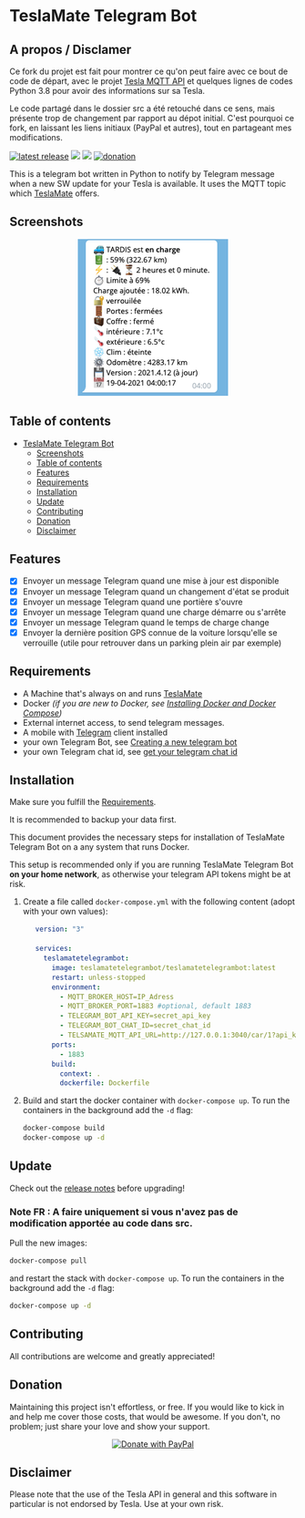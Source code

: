 # TeslaMate Telegram Bot

## A propos / Disclamer
Ce fork du projet est fait pour montrer ce qu'on peut faire avec ce bout de code de départ, avec le projet [Tesla MQTT API](https://github.com/tlj/teslamate-mqtt-api) et quelques lignes de codes Python 3.8 pour avoir des informations sur sa Tesla.

Le code partagé dans le dossier src a été retouché dans ce sens, mais présente trop de changement par rapport au dépot initial. C'est pourquoi ce fork, en laissant les liens initiaux (PayPal et autres), tout en partageant mes modifications.

[![latest release](https://img.shields.io/github/v/release/JakobLichterfeld/TeslaMate_Telegram_Bot)](https://github.com/JakobLichterfeld/TeslaMate_Telegram_Bot/releases/latest)
[![](https://images.microbadger.com/badges/version/teslamatetelegrambot/teslamatetelegrambot.svg)](https://hub.docker.com/r/teslamatetelegrambot/teslamatetelegrambot)
[![](https://images.microbadger.com/badges/image/teslamatetelegrambot/teslamatetelegrambot.svg)](https://microbadger.com/images/teslamatetelegrambot/teslamatetelegrambot)
[![donation](https://img.shields.io/badge/Donate-PayPal-informational.svg?logo=paypal)](https://www.paypal.com/cgi-bin/webscr?cmd=_s-xclick&hosted_button_id=ZE9EHN48GYWMN&source=url)

This is a telegram bot written in Python to notify by Telegram message when a new SW update for your Tesla is available. It uses the MQTT topic which [TeslaMate](https://github.com/adriankumpf/teslamate) offers.

## Screenshots

<p align="center">
  <img src="screenshots/teslabot2.png" alt="Telegram Message: SW Update available" title="telegram_message_sw_update" />
</p>

## Table of contents

- [TeslaMate Telegram Bot](#teslamate-telegram-bot)
  - [Screenshots](#screenshots)
  - [Table of contents](#table-of-contents)
  - [Features](#features)
  - [Requirements](#requirements)
  - [Installation](#installation)
  - [Update](#update)
  - [Contributing](#contributing)
  - [Donation](#donation)
  - [Disclaimer](#disclaimer)

## Features

- [x] Envoyer un message Telegram quand une mise à jour est disponible
- [x] Envoyer un message Telegram quand un changement d'état se produit
- [x] Envoyer un message Telegram quand une portière s'ouvre
- [x] Envoyer un message Telegram quand une charge démarre ou s'arrête
- [x] Envoyer un message Telegram quand le temps de charge change
- [x] Envoyer la dernière position GPS connue de la voiture lorsqu'elle se verrouille (utile pour retrouver dans un parking plein air par exemple)

## Requirements

- A Machine that's always on and runs [TeslaMate](https://github.com/adriankumpf/teslamate)
- Docker _(if you are new to Docker, see [Installing Docker and Docker Compose](https://dev.to/rohansawant/installing-docker-and-docker-compose-on-the-raspberry-pi-in-5-simple-steps-3mgl))_
- External internet access, to send telegram messages.
- A mobile with [Telegram](https://telegram.org/) client installed
- your own Telegram Bot, see [Creating a new telegram bot](https://core.telegram.org/bots#6-botfather)
- your own Telegram chat id, see [get your telegram chat id](https://docs.influxdata.com/kapacitor/v1.5/event_handlers/telegram/#get-your-telegram-chat-id)

## Installation

Make sure you fulfill the [Requirements](#requirements).

It is recommended to backup your data first.

This document provides the necessary steps for installation of TeslaMate Telegram Bot on a any system that runs Docker.

This setup is recommended only if you are running TeslaMate Telegram Bot **on your home network**, as otherwise your telegram API tokens might be at risk.

1. Create a file called `docker-compose.yml` with the following content (adopt with your own values):

   ```yml title="docker-compose.yml"
      version: "3"

      services:
        teslamatetelegrambot:
          image: teslamatetelegrambot/teslamatetelegrambot:latest
          restart: unless-stopped
          environment:
            - MQTT_BROKER_HOST=IP_Adress
            - MQTT_BROKER_PORT=1883 #optional, default 1883
            - TELEGRAM_BOT_API_KEY=secret_api_key
            - TELEGRAM_BOT_CHAT_ID=secret_chat_id
            - TELSAMATE_MQTT_API_URL=http://127.0.0.1:3040/car/1?api_key=xxxxx #CHANGEME with the MQTT API URL
          ports:
            - 1883
          build:
            context: .
            dockerfile: Dockerfile
   ```

2. Build and start the docker container with `docker-compose up`. To run the containers in the background add the `-d` flag:

   ```bash
   docker-compose build
   docker-compose up -d
   ```

## Update

Check out the [release notes](https://github.com/JakobLichterfeld/TeslaMate_Telegram_Bot/releases) before upgrading!

### Note FR : A faire uniquement si vous n'avez pas de modification apportée au code dans src.

Pull the new images:

```bash
docker-compose pull
```

and restart the stack with `docker-compose up`. To run the containers in the background add the `-d` flag:

```bash
docker-compose up -d
```

## Contributing

All contributions are welcome and greatly appreciated!

## Donation

Maintaining this project isn't effortless, or free. If you would like to kick in and help me cover those costs, that would be awesome. If you don't, no problem; just share your love and show your support.

<p align="center">
  <a href="https://www.paypal.com/cgi-bin/webscr?cmd=_s-xclick&hosted_button_id=ZE9EHN48GYWMN&source=url">
    <img src="screenshots/paypal-donate-button.png" alt="Donate with PayPal" />
  </a>
</p>

## Disclaimer

Please note that the use of the Tesla API in general and this software in particular is not endorsed by Tesla. Use at your own risk.
